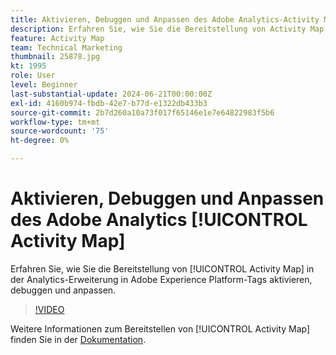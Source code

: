 ```yaml
---
title: Aktivieren, Debuggen und Anpassen des Adobe Analytics-Activity Map
description: Erfahren Sie, wie Sie die Bereitstellung von Activity Map in der Analytics-Erweiterung in Adobe Experience Platform-Tags aktivieren, debuggen und anpassen.
feature: Activity Map
team: Technical Marketing
thumbnail: 25878.jpg
kt: 1995
role: User
level: Beginner
last-substantial-update: 2024-06-21T00:00:00Z
exl-id: 4160b974-fbdb-42e7-b77d-e1322db433b3
source-git-commit: 2b7d260a10a73f017f65146e1e7e64822983f5b6
workflow-type: tm+mt
source-wordcount: '75'
ht-degree: 0%

---
```


# Aktivieren, Debuggen und Anpassen des Adobe Analytics [!UICONTROL Activity Map]

Erfahren Sie, wie Sie die Bereitstellung von [!UICONTROL Activity Map] in der Analytics-Erweiterung in Adobe Experience Platform-Tags aktivieren, debuggen und anpassen.

>[!VIDEO](https://video.tv.adobe.com/v/25878?quality=12&learn=on)

Weitere Informationen zum Bereitstellen von [!UICONTROL Activity Map] finden Sie in der [Dokumentation](https://experienceleague.adobe.com/en/docs/analytics/analyze/activity-map/getting-started/activitymap-enable).
